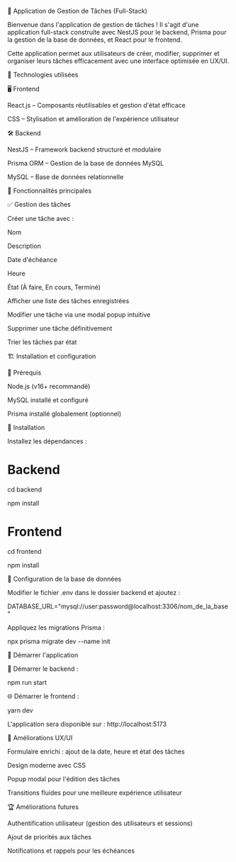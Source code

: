 📌 Application de Gestion de Tâches (Full-Stack)

Bienvenue dans l'application de gestion de tâches ! Il s'agit d'une application full-stack construite avec NestJS pour le backend, Prisma pour la gestion de la base de données, et React pour le frontend.

Cette application permet aux utilisateurs de créer, modifier, supprimer et organiser leurs tâches efficacement avec une interface optimisée en UX/UI.

🚀 Technologies utilisées

🖥️ Frontend

React.js – Composants réutilisables et gestion d'état efficace

CSS – Stylisation et amélioration de l'expérience utilisateur

🛠 Backend

NestJS – Framework backend structuré et modulaire

Prisma ORM – Gestion de la base de données MySQL

MySQL – Base de données relationnelle

📌 Fonctionnalités principales

✅ Gestion des tâches

Créer une tâche avec :

Nom

Description

Date d'échéance

Heure

État (À faire, En cours, Terminé)

Afficher une liste des tâches enregistrées

Modifier une tâche via une modal popup intuitive

Supprimer une tâche définitivement

Trier les tâches par état

🏗️ Installation et configuration

📌 Prérequis

Node.js (v16+ recommandé)

MySQL installé et configuré

Prisma installé globalement (optionnel)

🔧 Installation


Installez les dépendances :

# Backend
cd backend

npm install

# Frontend
cd frontend

npm install

🔌 Configuration de la base de données

Modifier le fichier .env dans le dossier backend et ajoutez :

DATABASE_URL="mysql://user:password@localhost:3306/nom_de_la_base"

Appliquez les migrations Prisma :

npx prisma migrate dev --name init

🚀 Démarrer l'application

📡 Démarrer le backend :

npm run start

🌐 Démarrer le frontend :

yarn dev

L'application sera disponible sur : http://localhost:5173

🎨 Améliorations UX/UI

Formulaire enrichi : ajout de la date, heure et état des tâches

Design moderne avec CSS

Popup modal pour l'édition des tâches

Transitions fluides pour une meilleure expérience utilisateur

🏆 Améliorations futures

Authentification utilisateur (gestion des utilisateurs et sessions)

Ajout de priorités aux tâches

Notifications et rappels pour les échéances
